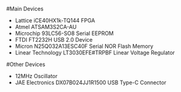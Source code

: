 #Main Devices
* Lattice iCE40HX1k-TQ144 FPGA
* Atmel ATSAM3S2CA-AU
* Microchip 93LC56-SO8 Serial EEPROM
* FTDI FT2232H USB 2.0 Device
* Micron N25Q032A13ESC40F Serial NOR Flash Memory
* Linear Technology LT3030EFE#TRPBF Linear Voltage Regulator

#Other Devices
* 12MHz Oscillator
* JAE Electronics DX07B024JJ1R1500 USB Type-C Connector
